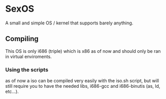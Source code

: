 # SexOS
A small and simple OS / kernel that supports barely anything. <br>
## Compiling
This OS is only i686 (triple) which is x86 as of now and should only be ran in virtual enviroments.<br>
### Using the scripts
as of now a iso can be compiled very easily with the iso.sh script, but will still require you to have the needed libs, i686-gcc and i686-binutis (as, ld, etc...).
